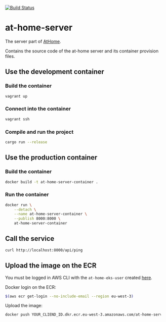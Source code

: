 [![Build Status](https://travis-ci.org/jean553/at-home-server.svg?branch=master)](https://travis-ci.org/jean553/at-home-server)

# at-home-server

The server part of [AtHome](https://github.com/jean553/at-home).

Contains the source code of the at-home server and its container provision files.

## Use the development container

### Build the container

```sh
vagrant up
```

### Connect into the container

```sh
vagrant ssh
```

### Compile and run the project

```sh
cargo run --release
```

## Use the production container

### Build the container

```sh
docker build -t at-home-server-container .
```

### Run the container

```sh
docker run \
    --detach \
    --name at-home-server-container \
    --publish 8000:8000 \
    at-home-server-container
```

## Call the service

```sh
curl http://localhost:8000/api/ping
```

## Upload the image on the ECR

You must be logged in AWS CLI with the `at-home-eks-user` created [here](https://github.com/jean553/at-home-infrastructure#create-the-athome-eks-iam-user).

Docker login on the ECR:

```sh
$(aws ecr get-login --no-include-email --region eu-west-3)
```

Upload the image:

```sh
docker push YOUR_CLIEND_ID.dkr.ecr.eu-west-3.amazonaws.com/at-home-server
```
